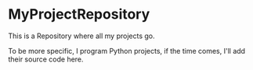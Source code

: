 # MyProjectRepository
This is a Repository where all my projects go.

To be more specific, I program Python projects, if the time comes,
I'll add their source code here.

